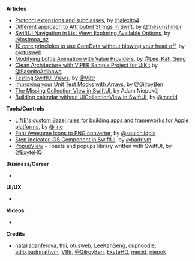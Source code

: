 
**Articles**

* [Protocol extensions and subclasses](https://alejandromp.com/blog/protocol-extensions-and-subclasses/), by [@alexito4](https://twitter.com/alexito4)
* [Different approach to Attributed Strings in Swift](https://sunshinejr.com/2020/04/30/different-approach-to-attributed-strings-in-swift/), by [@thesunshinejr](https://www.twitter.com/thesunshinejr)
* [SwiftUI Navigation in List View: Exploring Available Options](https://lostmoa.com/blog/NavigationInSwiftUIExploringAvailableOptions/), by [@lostmoa_nz](https://twitter.com/lostmoa_nz)
* [10 core principles to use CoreData without blowing your head off](https://medium.com/ios-os-x-development/10-core-principles-to-use-coredata-without-blowing-your-head-off-5ed11c623c6b), by [@otusweb](https://twitter.com/otusweb)
* [Modifying Lottie Animation with Value Providers](https://swiftsenpai.com/development/lottie-value-providers/), by [@Lee_Kah_Seng](https://twitter.com/Lee_Kah_Seng)
* [Clean Architecture with VIPER Sample Project for UIKit](https://cutecoder.org/programming/clean-architecture-viper-sample-project/) by [@SasmitoAdibowo](https://twitter.com/SasmitoAdibowo)
* [Testing SwiftUI Views](https://www.vadimbulavin.com/snapshot-testing-swiftui-views/), by [@V8tr](https://twitter.com/V8tr)
* [Improving your Unit Test Mocks with Arrays](https://medium.com/kinandcartacreated/using-array-to-improve-your-mocks-in-unit-tests-ios-swift-f8c343c80d21), by [@GilroyBen](https://twitter.com/GilroyBen)
* [The Missing Collection View in SwiftUI](https://www.netguru.com/codestories/the-missing-collection-view-in-swiftui), by Adam Niepokój
* [Building calendar without UICollectionView in SwiftUI](https://swiftwithmajid.com/2020/05/06/building-calendar-without-uicollectionview-in-swiftui/), by [@mecid](https://twitter.com/mecid)

**Tools/Controls**

* [LINE's custom Bazel rules for building apps and frameworks for Apple platforms](https://github.com/line/bazel_rules_apple/), by [@line](https://github.com/line)
* [Font Awesome Icons to PNG converter](https://fa2png.app), by [@soulchildpls](https://twitter.com/soulchildpls)
* [Step Indicator iOS Component in SwiftUI](https://github.com/badrinathvm/StepperView), by [@badrivm](https://twitter.com/badrivm)
* [PopupView](https://github.com/exyte/PopupView) - Toasts and popups library written with SwiftUI, by [@ExyteHQ](https://twitter.com/ExyteHQ)

**Business/Career**

* 

**UI/UX**

*

**Videos**

* 

**Credits**

* [nataliapanferova](https://github.com/nataliapanferova), [thii](https://github.com/thii), [otusweb](https://github.com/otusweb), [LeeKahSeng](https://github.com/LeeKahSeng), [cupnoodle](https://github.com/cupnoodle), [adib](https://github.com/adib),[badrinathvm](https://github.com/badrinathvm), [V8tr](https://github.com/V8tr), [@GilroyBen](https://twitter.com/GilroyBen), [ExyteHQ](https://github.com/exyte), [mecid](https://github.com/mecid), [niepok](https://github.com/niepok)

